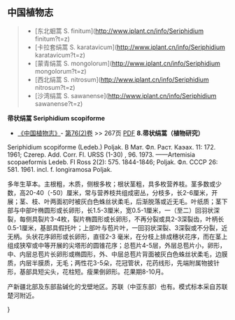 

## 中国植物志

> * [东北蛔蒿  S.  finitum](http://www.iplant.cn/info/Seriphidium finitum?t=z)
> * [卡拉套绢蒿  S.  karatavicum](http://www.iplant.cn/info/Seriphidium karatavicum?t=z)
> * [蒙青绢蒿  S.  mongolorum](http://www.iplant.cn/info/Seriphidium mongolorum?t=z)
> * [西北绢蒿  S.  nitrosum](http://www.iplant.cn/info/Seriphidium nitrosum?t=z)
> * [沙湾绢蒿  S.  sawanense](http://www.iplant.cn/info/Seriphidium sawanense?t=z)


**帚状绢蒿 Seriphidium scopiforme**

* [《中国植物志》](http://www.iplant.cn/frps)- [第76(2)卷](http://www.iplant.cn/frps/vol/76(2)) >> 267页 [PDF](http://www.iplant.cn/frps/pdf/76(2)/267.PDF)
**8.帚状绢蒿（植物研究）**

Seriphidium scopiforme (Ledeb.) Poljak. В Мат. Фл. Раст. Каэах. 11: 172. 1961; Czerep. Add. Corr. Fl. URSS (1-30) , 96. 1973. ——Artemisia scopaeformis Ledeb. Fl Ross 2(2): 575. 1844-1846; Poljak. Фл. СССР 26: 581. 1961. incl. f. longiramosa Poljak.

多年生草本。主根粗，木质，侧根多枚；根状茎粗，具多枚营养枝。茎多数或少数，高20-40（-50）厘米，常与营养枝共组成密丛，分枝多，长2-6厘米，开展；茎、枝、叶两面初时被灰白色蛛丝状柔毛，后渐脱落或近无毛。叶纸质；茎下部与中部叶椭圆形或长卵形，长1.5-3厘米，宽0.5-1厘米，一（至二）回羽状深裂，每侧具裂片3-4枚，裂片椭圆形或长卵形，不再分裂或具2-3深裂齿，叶柄长0.5-1厘米，基部具假托叶；上部叶与苞片叶，一回羽状深裂、3深裂或不分裂，近无柄。头状花序卵形或长卵形，直径2-3 毫米，在分枝上排成穗状花序，而在茎上组成狭窄或中等开展的尖塔形的圆锥花序；总苞片4-5层，外层总苞片小，卵形，中、内层总苞片长卵形或椭圆形，外、中层总苞片背面被灰白色蛛丝状柔毛，边膜质，内层半膜质，无毛；两性花3-5朵，花冠管状，花药线形，先端附属物披针形，基部具短尖头，花柱短。瘦果倒卵形。花果期8-10月。

产新疆北部及东部盐碱化的戈壁地区。苏联（中亚东部）也有。模式标本采自苏联楚河附近。

}